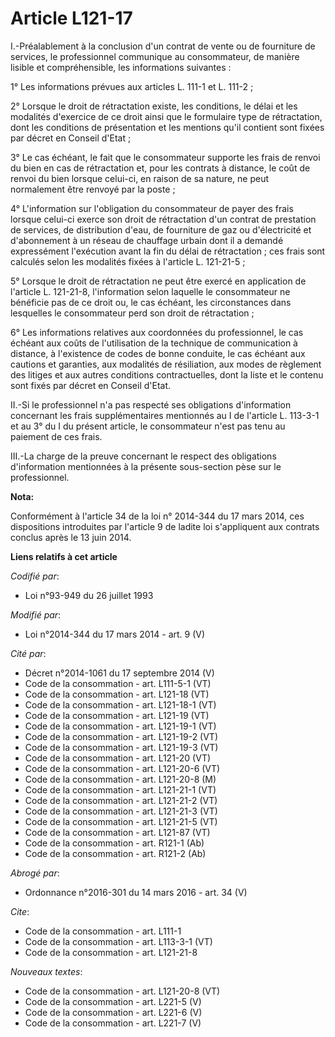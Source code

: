 # Article L121-17

I.-Préalablement à la conclusion d'un contrat de vente ou de fourniture de services, le professionnel communique au
consommateur, de manière lisible et compréhensible, les informations suivantes : 

1° Les informations prévues aux articles L. 111-1 et L. 111-2 ; 

2° Lorsque le droit de rétractation existe, les conditions, le délai et les modalités d'exercice de ce droit ainsi que le
formulaire type de rétractation, dont les conditions de présentation et les mentions qu'il contient sont fixées par décret en
Conseil d'Etat ; 

3° Le cas échéant, le fait que le consommateur supporte les frais de renvoi du bien en cas de rétractation et, pour les
contrats à distance, le coût de renvoi du bien lorsque celui-ci, en raison de sa nature, ne peut normalement être renvoyé par
la poste ; 

4° L'information sur l'obligation du consommateur de payer des frais lorsque celui-ci exerce son droit de rétractation d'un
contrat de prestation de services, de distribution d'eau, de fourniture de gaz ou d'électricité et d'abonnement à un réseau
de chauffage urbain dont il a demandé expressément l'exécution avant la fin du délai de rétractation ; ces frais sont
calculés selon les modalités fixées à l'article L. 121-21-5 ; 

5° Lorsque le droit de rétractation ne peut être exercé en application de l'article L. 121-21-8, l'information selon laquelle
le consommateur ne bénéficie pas de ce droit ou, le cas échéant, les circonstances dans lesquelles le consommateur perd son
droit de rétractation ; 

6° Les informations relatives aux coordonnées du professionnel, le cas échéant aux coûts de l'utilisation de la technique de
communication à distance, à l'existence de codes de bonne conduite, le cas échéant aux cautions et garanties, aux modalités
de résiliation, aux modes de règlement des litiges et aux autres conditions contractuelles, dont la liste et le contenu sont
fixés par décret en Conseil d'Etat. 

II.-Si le professionnel n'a pas respecté ses obligations d'information concernant les frais supplémentaires mentionnés au I
de l'article L. 113-3-1 et au 3° du I du présent article, le consommateur n'est pas tenu au paiement de ces frais. 

III.-La charge de la preuve concernant le respect des obligations d'information mentionnées à la présente sous-section pèse
sur le professionnel.

**Nota:**

Conformément à l'article 34 de la loi n° 2014-344 du 17 mars 2014, ces dispositions introduites par l'article 9 de ladite loi
s'appliquent aux contrats conclus après le 13 juin 2014.

**Liens relatifs à cet article**

_Codifié par_:

  - Loi n°93-949 du 26 juillet 1993

_Modifié par_:

  - Loi n°2014-344 du 17 mars 2014 - art. 9 (V)

_Cité par_:

  - Décret n°2014-1061 du 17 septembre 2014 (V)
  - Code de la consommation - art. L111-5-1 (VT)
  - Code de la consommation - art. L121-18 (VT)
  - Code de la consommation - art. L121-18-1 (VT)
  - Code de la consommation - art. L121-19 (VT)
  - Code de la consommation - art. L121-19-1 (VT)
  - Code de la consommation - art. L121-19-2 (VT)
  - Code de la consommation - art. L121-19-3 (VT)
  - Code de la consommation - art. L121-20 (VT)
  - Code de la consommation - art. L121-20-6 (VT)
  - Code de la consommation - art. L121-20-8 (M)
  - Code de la consommation - art. L121-21-1 (VT)
  - Code de la consommation - art. L121-21-2 (VT)
  - Code de la consommation - art. L121-21-3 (VT)
  - Code de la consommation - art. L121-21-5 (VT)
  - Code de la consommation - art. L121-87 (VT)
  - Code de la consommation - art. R121-1 (Ab)
  - Code de la consommation - art. R121-2 (Ab)

_Abrogé par_:

  - Ordonnance n°2016-301 du 14 mars 2016 - art. 34 (V)

_Cite_:

  - Code de la consommation - art. L111-1
  - Code de la consommation - art. L113-3-1 (VT)
  - Code de la consommation - art. L121-21-8

_Nouveaux textes_:

  - Code de la consommation - art. L121-20-8 (VT)
  - Code de la consommation - art. L221-5 (V)
  - Code de la consommation - art. L221-6 (V)
  - Code de la consommation - art. L221-7 (V)
